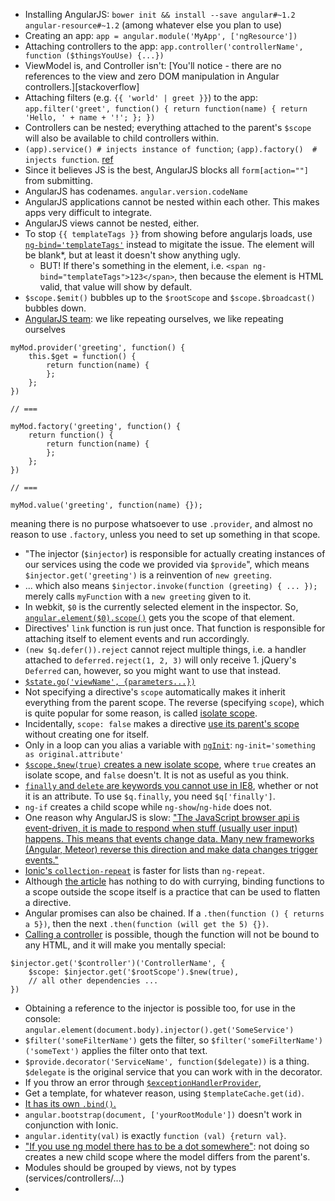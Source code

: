 * Installing AngularJS: `bower init && install --save angular#~1.2 angular-resource#~1.2` (among whatever else you plan to use)
* Creating an app: `app = angular.module('MyApp', ['ngResource'])`
* Attaching controllers to the app: `app.controller('controllerName', function ($thingsYouUse) {...})`
* ViewModel is, and Controller isn't: [You'll notice - there are no references to the view and zero DOM manipulation in Angular controllers.][stackoverflow]
* Attaching filters (e.g. `{{ 'world' | greet }}`) to the app: `app.filter('greet', function() { return function(name) { return 'Hello, ' + name + '!'; }; })`
* Controllers can be nested; everything attached to the parent's `$scope` will also be available to child controllers within.
* `(app).service() # injects instance of function`; `(app).factory()  # injects function`. [ref](http://viralpatel.net/blogs/angularjs-service-factory-tutorial/)
* Since it believes JS is the best, AngularJS blocks all `form[action=""]` from submitting.
* AngularJS has codenames. `angular.version.codeName`
* AngularJS applications cannot be nested within each other. This makes apps very difficult to integrate.
* AngularJS views cannot be nested, either.
* To stop `{{ templateTags }}` from showing before angularjs loads, use [`ng-bind='templateTags'`](http://stackoverflow.com/a/12866905/1558430) instead to migitate the issue. The element will be blank*, but at least it doesn't show anything ugly.
  * BUT! If there's something in the element, i.e. `<span ng-bind="templateTags">123</span>`, then because the element is HTML valid, that value will show by default.
* `$scope.$emit()` bubbles up to the `$rootScope` and `$scope.$broadcast()` bubbles down.
* [AngularJS team](https://github.com/angular/angular.js/wiki/Understanding-Dependency-Injection): we like repeating ourselves, we like repeating ourselves
```
myMod.provider('greeting', function() {
    this.$get = function() {
        return function(name) {
        };
    };
})

// ===

myMod.factory('greeting', function() {
    return function() {
        return function(name) {
        };
    };
})

// ===

myMod.value('greeting', function(name) {});
```
meaning there is no purpose whatsoever to use `.provider`, and almost no reason to use `.factory`, unless you need to set up something in that scope.

* "The injector (`$injector`) is responsible for actually creating instances of our services using the code we provided via `$provide`", which means `$injector.get('greeting')` is a reinvention of `new greeting`.
* ... which also means `$injector.invoke(function (greeting) { ... });` merely calls `myFunction` with a `new greeting` given to it.
* In webkit, `$0` is the currently selected element in the inspector. So, [`angular.element($0).scope()`](http://stackoverflow.com/questions/13743058/how-to-access-the-angular-scope-variable-in-browsers-console) gets you the scope of that element.
* Directives' `link` function is run just once. That function is responsible for attaching itself to element events and run accordingly.
* `(new $q.defer()).reject` cannot reject multiple things, i.e. a handler attached to `deferred.reject(1, 2, 3)` will only receive 1. jQuery's `Deferred` can, however, so you might want to use that instead.
* [`$state.go('viewName', {parameters...})`](https://github.com/angular-ui/ui-router/wiki/Quick-Reference#stategoto--toparams--options)
* Not specifying a directive's `scope` automatically makes it inherit everything from the parent scope. The reverse (specifying `scope`), which is quite popular for some reason, is called [isolate scope](https://docs.angularjs.org/guide/scope).
* Incidentally, `scope: false` makes a directive [use its parent's scope](http://www.undefinednull.com/2014/02/11/mastering-the-scope-of-a-directive-in-angularjs/) without creating one for itself.
* Only in a loop can you alias a variable with [`ngInit`](http://stackoverflow.com/questions/25938059/how-to-alias-object-property-as-variable-in-ng-repeat): `ng-init='something as original.attribute'`
* [`$scope.$new(true)` creates a new isolate scope](http://stackoverflow.com/a/15560832), where `true` creates an isolate scope, and `false` doesn't. It is not as useful as you think.
* [`finally` and `delete` are keywords you cannot use in IE8](https://github.com/angular/angular.js/commit/f078762d48d0d5d9796dcdf2cb0241198677582c), whether or not it is an attribute. To use `$q.finally`, you need `$q['finally']`.
* `ng-if` creates a child scope while `ng-show`/`ng-hide` does not.
* One reason why AngularJS is slow: ["The JavaScript browser api is event-driven, it is made to respond when stuff (usually user input) happens. This means that events change data. Many new frameworks (Angular, Meteor) reverse this direction and make data changes trigger events."](https://medium.com/@ilyothehorrid/writing-code-for-humans-5b80a89f439c)
* [Ionic's `collection-repeat`](http://ionicframework.com/docs/api/directive/collectionRepeat/) is faster for lists than `ng-repeat`.
* Although [the article](https://medium.com/@fabrik42/cleaner-angularjs-directives-with-curried-functions-57a63c895da5) has nothing to do with currying, binding functions to a scope outside the scope itself is a practice that can be used to flatten a directive.
* Angular promises can also be chained. If a `.then(function () { returns a 5})`, then the next `.then(function (will get the 5) {})`.
* [Calling a controller](http://stackoverflow.com/questions/12488828/) is possible, though the function will not be bound to any HTML, and it will make you mentally special:
```
$injector.get('$controller')('ControllerName', {
    $scope: $injector.get('$rootScope').$new(true),
    // all other dependencies ...
})
```
* Obtaining a reference to the injector is possible too, for use in the console: `angular.element(document.body).injector().get('SomeService')`
* `$filter('someFilterName')` gets the filter, so `$filter('someFilterName')('someText')` applies the filter onto that text.
* `$provide.decorator('ServiceName', function($delegate))` is a thing. `$delegate` is the original service that you can work with in the decorator.
* If you throw an error through [`$exceptionHandlerProvider`](https://docs.angularjs.org/api/ngMock/provider/$exceptionHandlerProvider),
* Get a template, for whatever reason, using `$templateCache.get(id)`.
* [It has its own `.bind()`.](https://docs.angularjs.org/api/ng/function/angular.bind)
* `angular.bootstrap(document, ['yourRootModule'])` doesn't work in conjunction with Ionic.
* `angular.identity(val)` is exactly `function (val) {return val}`.
* ["If you use ng model there has to be a dot somewhere"](http://stackoverflow.com/questions/17606936/angularjs-dot-in-ng-model): not doing so creates a new child scope where the model differs from the parent's.
* Modules should be grouped by views, not by types (services/controllers/...)
* 
